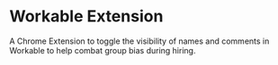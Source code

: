 # Workable Extension

A Chrome Extension to toggle the visibility of names and comments in Workable to help combat group bias during hiring.

